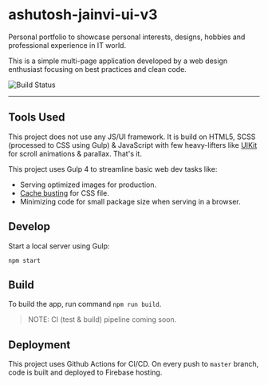 # ashutosh-jainvi-ui-v3

Personal portfolio to showcase personal interests, designs, hobbies and professional experience in IT world.

This is a simple multi-page application developed by a web design enthusiast focusing on best practices and clean code.

![Build Status](https://github.com/ashujainvi/ashutoshjainvi-ui-3/workflows/Firebase%20Deploy/badge.svg)

---

## Tools Used

This project does not use any JS/UI framework. It is build on HTML5, SCSS (processed to CSS using Gulp) & JavaScript with few heavy-lifters like [UIKit](https://getuikit.com/docs/parallax) for scroll animations & parallax. That's it.

This project uses Gulp 4 to streamline basic web dev tasks like:

-   Serving optimized images for production.
-   [Cache busting](https://www.keycdn.com/support/what-is-cache-busting) for CSS file.
-   Minimizing code for small package size when serving in a browser.

## Develop

Start a local server using Gulp:

```
npm start
```

## Build

To build the app, run command `npm run build`.

> NOTE: CI (test & build) pipeline coming soon.

## Deployment

This project uses Github Actions for CI/CD. On every push to `master` branch, code is built and deployed to Firebase hosting.
